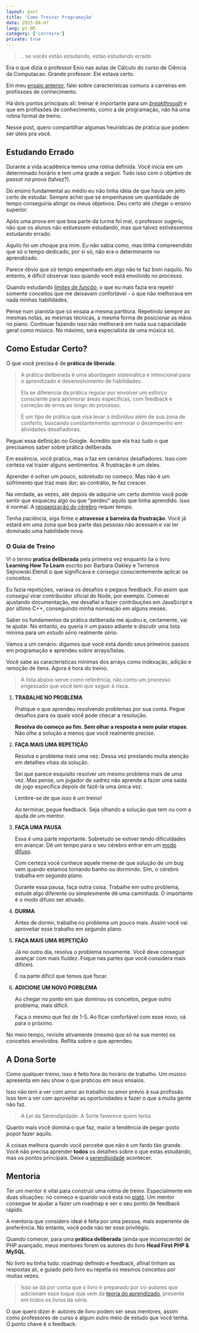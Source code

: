 ```yaml
---
layout: post
title: 'Como Treinar Programação'
date: 2025-08-07
lang: pt-BR
category: ['carreira']
private: true
---
```


> .. se vocês estão estudando, estão estudando errado

Era o que dizia o professor Enio nas aulas de Cálculo do curso de Ciência da Computacao. Grande professor. Ele estava certo.

Em meu [ensaio anterior](https://codesilva.github.io/carreira/2025/07/22/ninguem-te-deve-uma-carreira.html), falei sobre característcas comuns a carreiras em profissoes de conhecimento.

Há dois pontos principais ali: treinar é importante para um [_breakthrough_](https://dictionary.cambridge.org/dictionary/english/breakthrough) e que em profissões de conhecimento, como a de programação, não há uma rotina formal de treino.

Nesse post, quero compartilhar algumas heurísticas de prática que podem ser úteis pra você.

## Estudando Errado

Durante a vida acadêmica temos uma rotina definida. Você inicia em um determinado horário e tem uma grade a seguir. Tudo isso com o objetivo de _passar na prova_ (talvez?).

Do ensino fundamental ao médio eu não tinha ideia de que havia um jeito certo de estudar. Sempre achei que se empenhasse um quantidade de tempo conseguiria atingir os meus objetivos. Deu certo até chegar o ensino superior.

Após uma prova em que boa parte da turma foi mal, o professor sugeriu, não que os alunos não estivessem estudando, mas que talvez estivéssemos estudando errado.

Aquilo foi um choque pra mim. Eu não sabia como, mas tinha compreendido que só o tempo dedicado, por si só, não era o determinante no aprendizado.

Parece óbvio que só tempo empenhado em algo não te faz bom naquilo. No entanto, é difícil observar isso quando você está envolvido no processo.

Quando estudando [_limites de função_](https://pt.wikipedia.org/wiki/Limite_de_uma_fun%C3%A7%C3%A3o), o que eu mais fazia era repetir somente conceitos que me deixavam confortável - o que não melhorava em nada minhas habilidades.

Pense num pianista que só ensaia a mesma partitura. Repetindo sempre as mesmas notas, as mesmas técnicas, a mesma forma de posicionar as mãos no piano. Continuar fazendo isso não melhorará em nada sua capacidade geral como músico. No máximo, será especialista de uma música só.

## Como Estudar Certo?

O que você precisa é de **prática de liberada**:

> A prática deliberada é uma abordagem sistemática e intencional para o aprendizado e desenvolvimento de habilidades.
>
> Ela se diferencia da prática regular por envolver um esforço consciente para aprimorar áreas específicas, com feedback e correção de erros ao longo do processo.
>
> É um tipo de prática que visa levar o indivíduo além de sua zona de conforto, buscando constantemente aprimorar o desempenho em atividades desafiadoras. 

Peguei essa definição no Google. Acredito que ela traz tudo o que precisamos saber sobre prática deliberada. 

Em essência, você pratica, mas o faz em cenários desafiadores. Isso com certeza vai trazer alguns sentimentos. A frustração é um deles.

Aprender é sofrer um pouco, sobretudo no começo. Mas não é um sofrimento que traz mais dor; ao contrátio, te faz crescer.

Na verdade, as vezes, até depois de adquirie um certo domínio você pode sentir que esqueceu algo ou que "perdeu" aquilo que tinha aprendido. Isso é normal. A [reoganização do cérebro](https://solportal.ibe-unesco.org/articles/neuroplasticity-how-the-brain-changes-with-learning/) requer tempo.

Tenha paciência, siga firme e **atravesse a barreira da frustração**. Você já estará em uma zona que boa parte das pessoas não acessam e vai ter dominado uma habilidade nova.

### O Guia de Treino

Vi o termo **pratica deliberada** pela primeira vez enquanto lia o livro **Learning How To Learn** escrito por Barbara Oakley e Terrence Sejnowski.Etendi o que significava e consegui conscientemente aplicar os conceitos.

Eu fazia repetições, variava os desafios e pegava feedback. Foi assim que consegui virar contribuidor oficial do Node, por exemplo. Comecei ajustando documentação, me desafiei a fazer contribuções em JavaScript e por último C++, conseguindo minha nomeação em alguns meses.

Saber os fundamentos da prática deliberada me ajudou e, certamente, vai te ajudar. No entanto, eu queria ir um passo adiante e discutir uma lista mínima para um _estudo sério_ realmente _sério_.

Vamos a um cenário: digamos que você está dando seus primeiros passos em programação e aprendeu sobre arrays/listas.

Você sabe as características mínimas dos arrays como indexação, adição e remoção de itens. Agora é hora do treino.

> A lista abaixo serve como referência, não como um processo engessado que você tem que seguir à risca.

1. **TRABALHE NO PROBLEMA**

    Pratique o que aprendeu resolvendo problemas por sua conta. Pegue desafios para os quais você pode checar
    a resolução.

    **Resolva do começo ao fim. Sem olhar a resposta e nem pular etapas**. Não olhe a solução a menos que você realmente
    precise.

2. **FAÇA MAIS UMA REPETIÇÃO**

    Resolva o problema mais uma vez. Dessa vez prestando muita atenção em detalhes vitais da solução.

    Sei que parece esquisito resolver um mesmo problema mais de uma vez. Mas pense, um jogador de xadrez não aprende
    a fazer uma saída de jogo específica depois de fazê-la uma única vez.

    Lembre-se de que isso é um treino!

    Ao terminar, pegue feedback. Seja olhando a solução que tem ou com a ajuda de um mentor.

3. **FAÇA UMA PAUSA**

    Essa é uma parte importante. Sobretudo se estiver tendo dificuldades em avançar. Dê um tempo para o seu cérebro
    entrar em um [modo difuso](https://barbaraoakley.com/wp-content/uploads/2018/02/Learning-How-to-Learn-Excerpt.pdf). 

    Com certeza você conhece aquele meme de que solução de um bug vem quando estamos tomando banho ou dormindo. Sim, o cérebro trabalha em segundo plano.

    Durante essa pausa, faça outra coisa. Trabalhe em outro problema, estude algo diferente ou simplesmente dê uma
    caminhada. O importante é o modo difuso ser ativado.

4. **DURMA**

    Antes de dormir, trabalhe no problema um pouco mais. Assim você vai aproveitar esse trabalho em segundo plano.

5. **FAÇA MAIS UMA REPETIÇÃO**

    Já no outro dia, resolva o problema novamente. Você deve conseguir avançar com mais fluidez. Foque nas partes que
    você considera mais difíceis.

    É na parte difícil que temos que focar.

6. **ADICIONE UM NOVO PORBLEMA**

    Ao chegar no ponto em que dominou os conceitos, pegue outro problema, mais difícil.

    Faça o mesmo que fez de 1-5. Ao ficar confortável com esse novo, vá para o próximo.

No meio tempo, revisite ativamente (mesmo que só na sua mente) os conceitos envolvidos. Reflita sobre o que aprendeu.

## A Dona Sorte

Como qualquer treino, isso é feito fora do horário de trabalho. Um músico apresenta em seu show o que praticou em
seus ensaios.

Isso não tem a ver com amor ao trabalho ou amor prévio à sua profissão. Isso tem a ver com aproveitar as oportunidades e fazer
o que a muita gente não faz.

> A Lei da Serendipidade: A Sorte favorece quem tenta

Quanto mais você domina o que faz, maior a tendência de pegar gosto popor fazer aquilo.

A coisas melhora quando você percebe que não é um fardo tão grande. Você não precisa aprender **todos** os detalhes
sobre o que estás estudando, mas os pontos principais. Deixe a [serendipidade](https://pt.wikipedia.org/wiki/Serendipidade) acontecer.

## Mentoria

Ter um mentor é vital para construir uma rotina de treino. Especialmente em duas situações: no começo e quando você está no [platô](https://codesilva.github.io/carreira/2025/07/22/ninguem-te-deve-uma-carreira.html). Um mentor consegue te ajudar a fazer um roadmap e ser o seu ponto de feedback rápido. 

A mentoria que considero ideal é feita por uma pessoa, mais experiente de preferência. No entanto, você pode não ter esse privilégio.

Quando comecei, para uma **prática deliberada** (ainda que inconsciente) de PHP avançado, meus mentores foram os autores do livro **Head First PHP & MySQL**.

No livro eu tinha tudo: roadmap definido e feedback, afinal tinham as respostas ali, e guiado pelo livro eu repetia os mesmos conceitos por muitas vezes.

> Isso se dá por conta que o livro é preparado por co-autores que adicionam esse toque que vem da [teoria do aprendizado](https://en.wikipedia.org/wiki/Learning_theory_(education)), presente em todos os livros da série.

O que quero dizer é: autores de livro podem ser seus mentores, assim como professores de curso e algum outro meio de estudo que você tenha. O ponto chave é o feedback.
